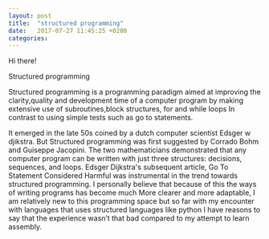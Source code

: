 ```yaml
---
layout: post
title:  "structured programming"
date:   2017-07-27 11:45:25 +0200
categories: 
---
```


Hi there!

Structured programming

Structured programming is a programming paradigm aimed at improving the clarity,quality and development time
of a computer program by making extensive use of subroutines,block structures, for and while loops
In contrast to using simple tests such as go to statements.

It emerged in the late 50s coined by a dutch computer scientist Edsger w djikstra.
But Structured programming was first suggested by Corrado Bohm and Guiseppe Jacopini. The two mathematicians demonstrated that any computer program can be written with just three structures: decisions, sequences, and loops. Edsger Dijkstra's subsequent article, Go To Statement Considered Harmful was instrumental in the trend towards structured programming.
I personally believe that because of this the ways of writing programs has become much
More clearer and more adaptable, I am relatively new to this programming space but so far with my encounter with languages that uses structured languages like python I have reasons to say that the experience wasn’t that bad compared to my attempt to learn assembly.
